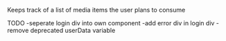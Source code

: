 Keeps track of a list of media items the user plans to consume

TODO
-seperate login div into own component
-add error div in login div
-remove deprecated userData variable